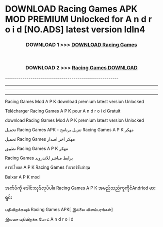 # DOWNLOAD Racing Games  APK MOD PREMIUM Unlocked for A n d r o i d [NO.ADS] latest version ldln4 



<div align="center">

<h3>DOWNLOAD 1 >>> <a href="https://getmod2.web.app/?judul=Racing Games ">DOWNLOAD Racing Games </a></h3><br>

<h3>DOWNLOAD 2 >>> <a href="https://getmod2.web.app/?judul=Racing Games ">Racing Games  DOWNLOAD </a></h3>

</div>
----------------------------------------------------------

----------------------------------------------------------

----------------------------------------------------------

----------------------------------------------------------

Racing Games  Mod A P K download premium latest version Unlocked

Télécharger Racing Games  A P K pour A n d r o i d Gratuit

download Racing Games  Mod A P K premium latest version Unlocked

تحميل Racing Games  APK - تنزيل برنامج Racing Games  A P K مهكر

تحميل Racing Games  مهكر اخر اصدار

تطبيق Racing Games  A P K مهكر

Racing Games  برابط مباشر للاندرويد

ดาวน์โหลด A P K Racing Games  รับเวอร์ชันล่าสุด

Baixar A P K mod

အက်ပ်ကို ဒေါင်းလုဒ်လုပ်ပါ။ Racing Games  A P K အမည်သည်ကူကိုင်Andriod ဗားရှင်း

பதிவிறக்கவும் Racing Games  APK[ இல்லை விளம்பரங்கள்] 
 
இலவச பதிவிறக்க மோட் A n d r o i d



